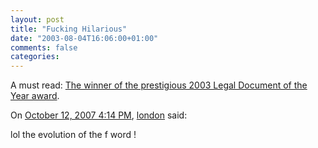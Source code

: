 ```yaml
---
layout: post
title: "Fucking Hilarious"
date: "2003-08-04T16:06:00+01:00"
comments: false
categories: 
---
```


<p>A must read: <a href="http://www.thesmokinggun.com/archive/fword1.html" title="The Smoking Gun: Archive">The winner of the prestigious 2003 Legal Document of the Year award</a>.</p>
<section class="comments">

<div class="comment" id="comment-63">
On <a href="#comment-63" title="Permalink to this comment">October 12, 2007  4:14 PM</a>, <a href="http://www.robuild.co.uk" title="http://www.robuild.co.uk" rel="nofollow">london</a>
said:
<p>lol the evolution of the f word !</p>


</section>

